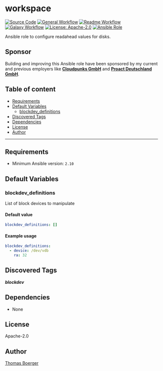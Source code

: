 # workspace

[![Source Code](https://img.shields.io/badge/github-source%20code-blue?logo=github&logoColor=white)](https://github.com/rolehippie/blockdev)
[![General Workflow](https://github.com/rolehippie/blockdev/actions/workflows/general.yml/badge.svg)](https://github.com/rolehippie/blockdev/actions/workflows/general.yml)
[![Readme Workflow](https://github.com/rolehippie/blockdev/actions/workflows/docs.yml/badge.svg)](https://github.com/rolehippie/blockdev/actions/workflows/docs.yml)
[![Galaxy Workflow](https://github.com/rolehippie/blockdev/actions/workflows/galaxy.yml/badge.svg)](https://github.com/rolehippie/blockdev/actions/workflows/galaxy.yml)
[![License: Apache-2.0](https://img.shields.io/github/license/rolehippie/blockdev)](https://github.com/rolehippie/blockdev/blob/master/LICENSE)
[![Ansible Role](https://img.shields.io/badge/role-rolehippie.blockdev-blue)](https://galaxy.ansible.com/rolehippie/blockdev)

Ansible role to configure readahead values for disks.

## Sponsor

Building and improving this Ansible role have been sponsored by my current and previous employers like **[Cloudpunks GmbH](https://cloudpunks.de)** and **[Proact Deutschland GmbH](https://www.proact.eu)**.

## Table of content

- [Requirements](#requirements)
- [Default Variables](#default-variables)
  - [blockdev_definitions](#blockdev_definitions)
- [Discovered Tags](#discovered-tags)
- [Dependencies](#dependencies)
- [License](#license)
- [Author](#author)

---

## Requirements

- Minimum Ansible version: `2.10`

## Default Variables

### blockdev_definitions

List of block devices to manipulate

#### Default value

```YAML
blockdev_definitions: []
```

#### Example usage

```YAML
blockdev_definitions:
  - device: /dev/vdb
    ra: 32
```

## Discovered Tags

**_blockdev_**

## Dependencies

- None

## License

Apache-2.0

## Author

[Thomas Boerger](https://github.com/tboerger)
